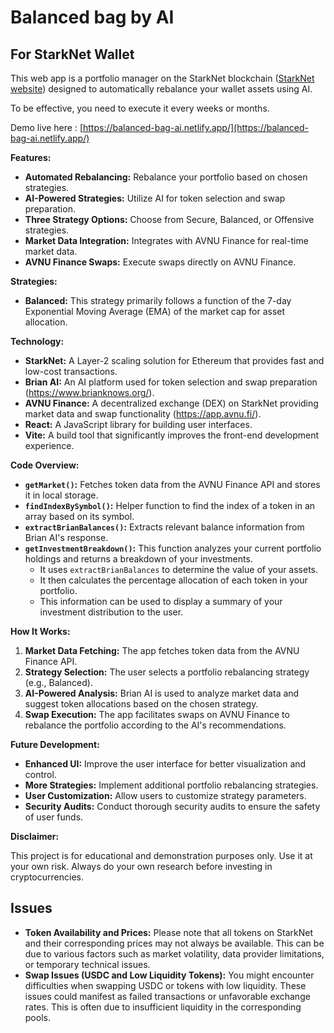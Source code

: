# Balanced bag by AI

## For StarkNet Wallet

This web app is a portfolio manager on the StarkNet blockchain ([StarkNet website](https://starkware.co/starknet/)) designed to automatically rebalance your wallet assets using AI.

To be effective, you need to execute it every weeks or months.

Demo live here : [https://balanced-bag-ai.netlify.app/](https://balanced-bag-ai.netlify.app/)

**Features:**

* **Automated Rebalancing:**  Rebalance your portfolio based on chosen strategies.
* **AI-Powered Strategies:** Utilize AI for token selection and swap preparation.
* **Three Strategy Options:** Choose from Secure, Balanced, or Offensive strategies.
* **Market Data Integration:** Integrates with AVNU Finance for real-time market data.
* **AVNU Finance Swaps:**  Execute swaps directly on AVNU Finance.

**Strategies:**

* **Balanced:** This strategy primarily follows a function of the 7-day Exponential Moving Average (EMA) of the market cap for asset allocation.

**Technology:**

* **StarkNet:**  A Layer-2 scaling solution for Ethereum that provides fast and low-cost transactions.
* **Brian AI:** An AI platform used for token selection and swap preparation (https://www.brianknows.org/).
* **AVNU Finance:** A decentralized exchange (DEX) on StarkNet providing market data and swap functionality (https://app.avnu.fi/).
* **React:**  A JavaScript library for building user interfaces.
* **Vite:** A build tool that significantly improves the front-end development experience.

**Code Overview:**

* **`getMarket()`:** Fetches token data from the AVNU Finance API and stores it in local storage.
* **`findIndexBySymbol()`:** Helper function to find the index of a token in an array based on its symbol.
* **`extractBrianBalances()`:** Extracts relevant balance information from Brian AI's response.
* **`getInvestmentBreakdown()`:**  This function analyzes your current portfolio holdings and returns a breakdown of your investments. 
    * It uses `extractBrianBalances` to determine the value of your assets.
    * It then calculates the percentage allocation of each token in your portfolio.
    * This information can be used to display a summary of your investment distribution to the user. 


**How It Works:**

1. **Market Data Fetching:** The app fetches token data from the AVNU Finance API.
2. **Strategy Selection:** The user selects a portfolio rebalancing strategy (e.g., Balanced).
3. **AI-Powered Analysis:** Brian AI is used to analyze market data and suggest token allocations based on the chosen strategy.
4. **Swap Execution:** The app facilitates swaps on AVNU Finance to rebalance the portfolio according to the AI's recommendations.


**Future Development:**

* **Enhanced UI:** Improve the user interface for better visualization and control.
* **More Strategies:** Implement additional portfolio rebalancing strategies.
* **User Customization:** Allow users to customize strategy parameters.
* **Security Audits:** Conduct thorough security audits to ensure the safety of user funds. 

**Disclaimer:** 

This project is for educational and demonstration purposes only. Use it at your own risk. Always do your own research before investing in cryptocurrencies.

## Issues

- **Token Availability and Prices:** Please note that all tokens on StarkNet and their corresponding prices may not always be available. This can be due to various factors such as market volatility, data provider limitations, or temporary technical issues. 
- **Swap Issues (USDC and Low Liquidity Tokens):** You might encounter difficulties when swapping USDC or tokens with low liquidity. These issues could manifest as failed transactions or unfavorable exchange rates. This is often due to insufficient liquidity in the corresponding pools. 

